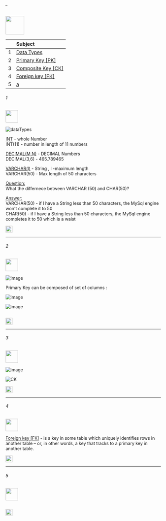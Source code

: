 ###### _

<img src="https://img.shields.io/badge/-Basic Concepts%20-blue" height=60px>

|     |  Subject           |
|:---:|:------------------------------| 
|  1  |[Data Types](#1)   | 
|  2  |[Primary Key [PK]](#2)   | 
|  3  |[Composite Key [CK]](#3)   | 
|  4  |[Foreign key [FK]](#4)   | 
|  5  |[a](#5)   | 

###### 1

<img src="https://img.shields.io/badge/-1. Data Types %20-blue" height=40px>

![dataTypes](https://user-images.githubusercontent.com/36256986/158463506-c95ccea7-e00b-4b3f-be5b-fab4d909a601.png)

[INT](#-) - whole Number</br>
	INT(11) - number in length of 11 numbers</br>
	
[DECIMAL(M,N)](#-) - DECIMAL Numbers</br>
	DECIMAL(3,6) - 465.789465  </br>
	
[VARCHAR(l)](#-)  - String  , l -maximum length</br>
	VARCHAR(50) - Max length of 50 characters </br>
	


[Question:](#-)</br>
	What the differnece between VARCHAR (50) and CHAR(50)?

[Answer:](#-)</br>
	VARCHAR(50) - if I have a String less than 50 characters, the MySql engine won't complete it to 50 </br>
	CHAR(50) -  if I have a String less than 50 characters, the MySql engine completes it to 50 which is a waist </br>


[<img src="https://img.shields.io/badge/-Back to top%20-brown" height=22px>](#_)

--------------------------------------------------------------------------------------------------

###### 2

<img src="https://img.shields.io/badge/-2. Primary Key [PK] %20-blue" height=40px>

![image](https://user-images.githubusercontent.com/36256986/158466392-e0a7b9bb-cead-4d18-a8fa-d56404f07731.png)

Primary Key can be composed of set of columns :

![image](https://user-images.githubusercontent.com/36256986/158466486-d56c6d70-2fe4-4d4c-9731-953f060b4501.png)

![image](https://user-images.githubusercontent.com/36256986/158466515-196a424c-68a6-43e9-a0aa-a8f7ecc583e9.png)


```sql
```

[<img src="https://img.shields.io/badge/-Back to top%20-brown" height=22px>](#_)

--------------------------------------------------------------------------------------------------

###### 3

<img src="https://img.shields.io/badge/-3. Composite Key [CK] %20-blue" height=40px>

![image](https://user-images.githubusercontent.com/36256986/158467407-75e97642-ec35-4f2b-add5-5af0b39894d8.png)

![CK](https://user-images.githubusercontent.com/36256986/158467721-2aff78e2-7f95-454d-acf5-608344880b06.PNG)

[<img src="https://img.shields.io/badge/-Back to top%20-brown" height=22px>](#_)

--------------------------------------------------------------------------------------------------

###### 4

<img src="https://img.shields.io/badge/-4. Foreign key [FK] %20-blue" height=40px>

[Foreign key [FK]](#-) - is a key in some table which uniquely identifies rows in another table – or, in other words, a key that tracks to a primary key in another table.


[<img src="https://img.shields.io/badge/-Back to top%20-brown" height=22px>](#_)

--------------------------------------------------------------------------------------------------

###### 5

<img src="https://img.shields.io/badge/-5. %20-blue" height=40px>

```java
```

[<img src="https://img.shields.io/badge/-Back to top%20-brown" height=22px>](#_)



